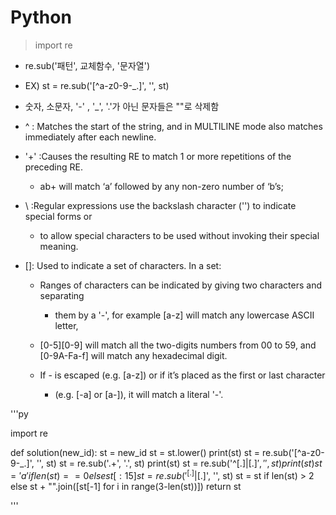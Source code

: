 # Python

> import re

* re.sub('패턴', 교체함수, '문자열')

* EX)  st = re.sub('[^a-z0-9-_.]', '', st)

* 숫자, 소문자, '-' , '_', '.'가 아닌 문자들은 ""로 삭제함

* ^ : Matches the start of the string, and in MULTILINE mode also matches immediately after each newline.

* '+' :Causes the resulting RE to match 1 or more repetitions of the preceding RE.

  * ab+ will match ‘a’ followed by any non-zero number of ‘b’s;

* \ :Regular expressions use the backslash character ('\') to indicate special forms or

  * to allow special characters to be used without invoking their special meaning.

* []: Used to indicate a set of characters. In a set:

  * Ranges of characters can be indicated by giving two characters and separating

    * them by a '-', for example [a-z] will match any lowercase ASCII letter,

  * [0-5][0-9] will match all the two-digits numbers from 00 to 59, and [0-9A-Fa-f] will match any hexadecimal digit.

  * If - is escaped (e.g. [a\-z]) or if it’s placed as the first or last character

    * (e.g. [-a] or [a-]), it will match a literal '-'.

'''py

import re

def solution(new_id):
    st = new_id
    st = st.lower()
    print(st)
    st = re.sub('[^a-z0-9-_.]', '', st)
    st = re.sub('\.+', '.', st)
    print(st)
    st = re.sub('^[.]|[.]$', '', st)
    print(st)
    st = 'a' if len(st) == 0 else st[:15]
    st = re.sub('^[.]|[.]$', '', st)
    st = st if len(st) > 2 else st + "".join([st[-1] for i in range(3-len(st))])
    return st

'''
